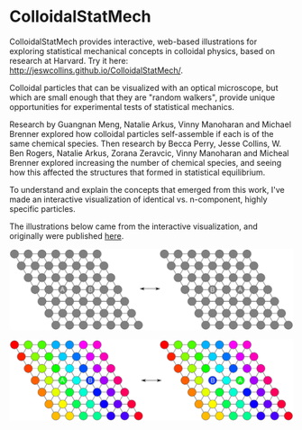 # ColloidalStatMech
ColloidalStatMech provides interactive, web-based illustrations for exploring statistical mechanical concepts in colloidal physics, based on research at Harvard. Try it here: http://jeswcollins.github.io/ColloidalStatMech/.

Colloidal particles that can be visualized with an optical microscope, but which are small enough that they are "random walkers", provide unique opportunities for experimental tests of statistical mechanics.

Research by Guangnan Meng, Natalie Arkus, Vinny Manoharan and Michael Brenner explored how colloidal particles self-assemble if each is of the same chemical species. Then research by Becca Perry, Jesse Collins, W. Ben Rogers, Natalie Arkus, Zorana Zeravcic, Vinny Manoharan and Micheal Brenner explored increasing the number of chemical species, and seeing how this affected the structures that formed in statistical equilibrium. 

To understand and explain the concepts that emerged from this work, I've made an interactive visualization of identical vs. n-component, highly specific particles.

The illustrations below came from the interactive visualization, and originally were published [here](http://dash.harvard.edu/handle/1/12274201).

![Identical Particles](images/ns.png)


![N-component, highly specific particles](images/s.png)
